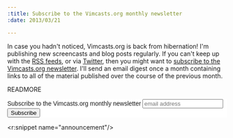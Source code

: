```yaml
--- 
:title: Subscribe to the Vimcasts.org monthly newsletter
:date: 2013/03/21

---
```


In case you hadn't noticed, Vimcasts.org is back from hibernation! I'm publishing new screencasts and blog posts regularly. If you can't keep up with the [RSS feeds][feeds], or via [Twitter], then you might want to [subscribe to the Vimcasts.org newsletter][vimcasts-newsletter]. I'll send an email digest once a month containing links to all of the material published over the course of the previous month.

[vimcasts-newsletter]: http://eepurl.com/w5A7P
[Twitter]: http://twitter.com/vimcasts
[feeds]: http://vimcasts.org/feeds


READMORE

<!-- Begin MailChimp Signup Form -->
<link href="http://cdn-images.mailchimp.com/embedcode/slim-081711.css" rel="stylesheet" type="text/css">
<style type="text/css">
  #mc_embed_signup{background:#fff; clear:left; font:14px Helvetica,Arial,sans-serif; }
  /* Add your own MailChimp form style overrides in your site stylesheet or in this style block.
     We recommend moving this block and the preceding CSS link to the HEAD of your HTML file. */
</style>
<div id="mc_embed_signup">
<form action="http://vimcasts.us2.list-manage.com/subscribe/post?u=df4f31f3fbe8a516f190dda55&amp;id=35e22ad89b" method="post" id="mc-embedded-subscribe-form" name="mc-embedded-subscribe-form" class="validate" target="_blank" novalidate>
  <label for="mce-EMAIL">Subscribe to the Vimcasts.org monthly newsletter</label>
  <input type="email" value="" name="EMAIL" class="email" id="mce-EMAIL" placeholder="email address" required>
  <div class="clear"><input type="submit" value="Subscribe" name="subscribe" id="mc-embedded-subscribe" class="button"></div>
</form>
</div>

<!--End mc_embed_signup-->

<r:snippet name="announcement"/>